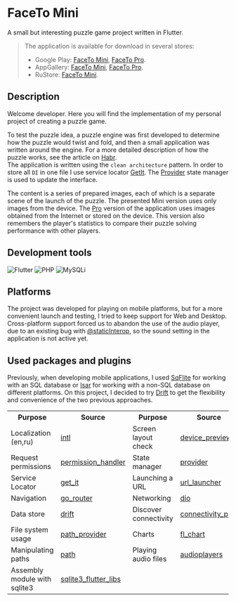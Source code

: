 # FaceTo Mini
A small but interesting puzzle game project written in Flutter.

> The application is available for download in several stores:
> - Google Play: [FaceTo Mini](https://play.google.com/store/apps/details?id=com.faceto.mini.facetomini&hl=ru), [FaceTo Pro](https://play.google.com/store/apps/details?id=com.faceto.app.faceto&hl=ru).
> - AppGallery: [FaceTo Mini](https://appgallery.huawei.com/app/C104966675), [FaceTo Pro](https://appgallery.huawei.com/app/C104966641).
> - RuStore: [FaceTo Mini](https://apps.rustore.ru/app/com.faceto.mini.facetomini.huawei).

## Description


Welcome developer. 
Here you will find the implementation of my personal project of creating a puzzle game.

To test the puzzle idea, a puzzle engine was first developed to determine how the puzzle would twist and fold, and then a small application was written around the engine. For a more detailed description of how the puzzle works, see the article on [Habr](https://habr.com/ru/articles/598995/).</br> 
The application is written using the `clean architecture` pattern. In order to store all `DI` in one file I use service locator [GetIt](https://pub.dev/packages/get_it). The [Provider](https://pub.dev/packages/provider)  state manager is used to update the interface. 

The content is a series of prepared images, each of which is a separate scene of the launch of the puzzle. The presented Mini version uses only images from the device. The [Pro](https://play.google.com/store/apps/details?id=com.faceto.app.faceto&hl=ru) version of the application uses images obtained from the Internet or stored on the device. This version also remembers the player's statistics to compare their puzzle solving performance with other players.

## Development tools
![Flutter](https://img.shields.io/badge/Flutter-02569B?style=for-the-badge&logo=flutter&logoColor=white)
![PHP](https://img.shields.io/badge/PHP-777BB4?style=for-the-badge&logo=php&logoColor=white)
![MySQLi](https://img.shields.io/badge/MySQL-00000F?style=for-the-badge&logo=mysql&logoColor=white)


## Platforms

The project was developed for playing on mobile platforms, but for a more convenient launch and testing, I tried to keep support for Web and Desktop. Cross-platform support forced us to abandon the use of the audio player, due to an existing bug with [@staticInterop](https://github.com/KubrickRubrik/facetomini/issues/16), so the sound setting in the application is not active yet.


## Used packages and plugins

Previously, when developing mobile applications, I used [SqFlite](https://pub.dev/packages/sqflite) for working with an SQL database or [Isar](https://pub.dev/packages/isar) for working with a non-SQL database on different platforms. On this project, I decided to try [Drift](https://pub.dev/packages/flutter_secure_storage) to get the flexibility and convenience of the two previous approaches.

<table>
<tr>
 <th>Purpose</th> <th>Source</th> <th>Purpose</th> <th>Source</th>
</tr>
 <tr>
    <td>Localization (en,ru)</td>         <td><a href='https://pub.dev/packages/intl'>intl</a></td>
   <td>Screen layout check</td>         <td><a href='https://pub.dev/packages/device_preview'>device_preview</a></td>
 </tr> 
 <tr>
   <td>Request permissions</td>          <td><a href='https://pub.dev/packages/sqlite3_flutter_libs'>permission_handler</a></td>
   <td>State manager</td>                <td><a href='https://pub.dev/packages/provider'>provider</a>     </td>
 </tr> 
 <tr> 
   <td>Service Locator</td>              <td><a href='https://pub.dev/packages/get_it'>get_it</a>     </td>
   <td>Launching a URL</td>              <td><a href='https://pub.dev/packages/url_launcher'>url_launcher</a>     </td>
 </tr> 
 <tr>
   <td>Navigation</td>                   <td><a href='https://pub.dev/packages/go_router'>go_router</a>     </td>
   <td>Networking</td>                   <td><a href='https://pub.dev/packages/dio'>dio</a>    </td>
 </tr> 
  <tr> 
   <td>Data store </td>                  <td><a href='https://pub.dev/packages/flutter_secure_storage'>drift</a>     </td>
   <td>Discover connectivity </td>       <td><a href='https://pub.dev/packages/connectivity_plus'>connectivity_plus</a>     </td>
</tr> 
<tr>
   <td>File system usage  </td>          <td><a href='https://pub.dev/packages/path_provider'>path_provider</a></td>
   <td>Charts</td>                       <td><a href='https://pub.dev/packages/fl_chart'>fl_chart</a></td>
</tr> 
<tr> 
   <td>Manipulating paths  </td>         <td><a href='https://pub.dev/packages/path'>path</a></td>
   <td>Playing audio files </td>         <td><a href='https://pub.dev/packages/audio_in_app](https://pub.dev/packages/audioplayers'>audioplayers</a></td>
</tr> 
 <tr> 
   <td>Assembly module with sqlite3</td> <td><a href='https://pub.dev/packages/sqlite3_flutter_libs'>sqlite3_flutter_libs</a></td>
   <td></td>        <td></td> 
</tr> 
</table>
